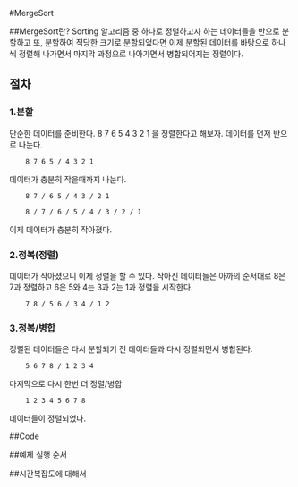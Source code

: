 #MergeSort

##MergeSort란?
Sorting 알고리즘 중 하나로 정렬하고자 하는 데이터들을 반으로 분할하고 또, 분할하여 적당한 크기로 분할되었다면 이제 분할된 데이터를 바탕으로 하나씩 정렬해 나가면서 마지막 과정으로 나아가면서 병합되어지는 정렬이다.

## 절차
### 1.분할
단순한 데이터를 준비한다. 8 7 6 5 4 3 2 1 을 정렬한다고 해보자. 데이터를 먼저 반으로 나눈다.

        8 7 6 5 / 4 3 2 1

데이터가 충분히 작을때까지 나눈다.

        8 7 / 6 5 / 4 3 / 2 1

        8 / 7 / 6 / 5 / 4 / 3 / 2 / 1

이제 데이터가 충분히 작아졌다.

### 2.정복(정렬)
데이터가 작아졌으니 이제 정렬을 할 수 있다.
작아진 데이터들은 아까의 순서대로 8은 7과 정렬하고 6은 5와 4는 3과 2는 1과 정렬을 시작한다.

        7 8 / 5 6 / 3 4 / 1 2

### 3.정복/병합

정렬된 데이터들은 다시 분할되기 전 데이터들과 다시 정렬되면서 병합된다.

        5 6 7 8 / 1 2 3 4

마지막으로 다시 한번 더 정렬/병합

        1 2 3 4 5 6 7 8

데이터들이 정렬되었다.

##Code

##예제 실행 순서

##시간복잡도에 대해서
